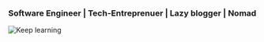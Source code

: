 ### Software Engineer | Tech-Entreprenuer | Lazy blogger | Nomad


![Keep learning](https://til.codes/content/images/size/w2000/2017/11/1500x500.jpeg)
